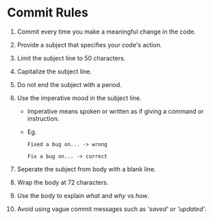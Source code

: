 # Commit Rules

1. Commit every time you make a meaningful change in the code.

2. Provide a subject that specifies your code's action.

3. Limit the subject line to 50 characters.

4. Capitalize the subject line.

5. Do not end the subject with a period.

6. Use the imperative mood in the subject line.

   - Imperative means spoken or written as if giving a command or instruction.
   - Eg.

     ```
     Fixed a bug on... -> wrong

     Fix a bug on... -> correct
     ```

7. Seperate the subject from body with a blank line.

8. Wrap the body at 72 characters.

9. Use the body to explain _what_ and _why_ vs _how_.

10. Avoid using vague commit messages such as _'saved'_ or _'updated'_.
